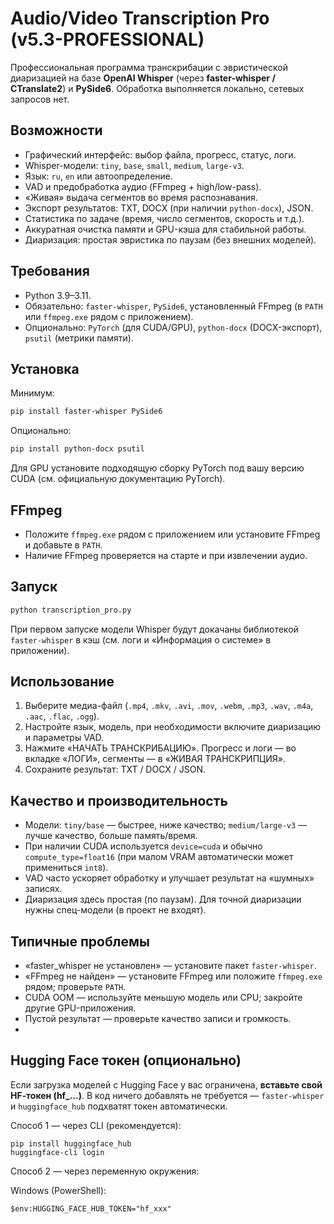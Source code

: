 # Audio/Video Transcription Pro (v5.3-PROFESSIONAL)

Профессиональная программа транскрибации с эвристической диаризацией на базе **OpenAI Whisper** (через **faster-whisper / CTranslate2**) и **PySide6**. Обработка выполняется локально, сетевых запросов нет.

## Возможности
- Графический интерфейс: выбор файла, прогресс, статус, логи.
- Whisper-модели: `tiny`, `base`, `small`, `medium`, `large-v3`.
- Язык: `ru`, `en` или автоопределение.
- VAD и предобработка аудио (FFmpeg + high/low-pass).
- «Живая» выдача сегментов во время распознавания.
- Экспорт результатов: TXT, DOCX (при наличии `python-docx`), JSON.
- Статистика по задаче (время, число сегментов, скорость и т.д.).
- Аккуратная очистка памяти и GPU-кэша для стабильной работы.
- Диаризация: простая эвристика по паузам (без внешних моделей).

## Требования
- Python 3.9–3.11.
- Обязательно: `faster-whisper`, `PySide6`, установленный FFmpeg (в `PATH` или `ffmpeg.exe` рядом с приложением).
- Опционально: `PyTorch` (для CUDA/GPU), `python-docx` (DOCX-экспорт), `psutil` (метрики памяти).

## Установка

Минимум:
```bash
pip install faster-whisper PySide6
```
Опционально:
```bash
pip install python-docx psutil
```

Для GPU установите подходящую сборку PyTorch под вашу версию CUDA (см. официальную документацию PyTorch).

## FFmpeg
- Положите `ffmpeg.exe` рядом с приложением или установите FFmpeg и добавьте в `PATH`.
- Наличие FFmpeg проверяется на старте и при извлечении аудио.

## Запуск
```bash
python transcription_pro.py
```
При первом запуске модели Whisper будут докачаны библиотекой `faster-whisper` в кэш (см. логи и «Информация о системе» в приложении).

## Использование
1. Выберите медиа-файл (`.mp4`, `.mkv`, `.avi`, `.mov`, `.webm`, `.mp3`, `.wav`, `.m4a`, `.aac`, `.flac`, `.ogg`).
2. Настройте язык, модель, при необходимости включите диаризацию и параметры VAD.
3. Нажмите «НАЧАТЬ ТРАНСКРИБАЦИЮ». Прогресс и логи — во вкладке «ЛОГИ», сегменты — в «ЖИВАЯ ТРАНСКРИПЦИЯ».
4. Сохраните результат: TXT / DOCX / JSON.

## Качество и производительность
- Модели: `tiny/base` — быстрее, ниже качество; `medium/large-v3` — лучше качество, больше память/время.
- При наличии CUDA используется `device=cuda` и обычно `compute_type=float16` (при малом VRAM автоматически может примениться `int8`).
- VAD часто ускоряет обработку и улучшает результат на «шумных» записях.
- Диаризация здесь простая (по паузам). Для точной диаризации нужны спец-модели (в проект не входят).

## Типичные проблемы
- «faster_whisper не установлен» — установите пакет `faster-whisper`.
- «FFmpeg не найден» — установите FFmpeg или положите `ffmpeg.exe` рядом; проверьте `PATH`.
- CUDA OOM — используйте меньшую модель или CPU; закройте другие GPU-приложения.
- Пустой результат — проверьте качество записи и громкость.
- 
## Hugging Face токен (опционально)

Если загрузка моделей с Hugging Face у вас ограничена, **вставьте свой HF‑токен (hf_...)**. В код ничего добавлять не требуется — `faster-whisper` и `huggingface_hub` подхватят токен автоматически.

Способ 1 — через CLI (рекомендуется):
```
pip install huggingface_hub
huggingface-cli login
```

Способ 2 — через переменную окружения:

Windows (PowerShell):
```
$env:HUGGING_FACE_HUB_TOKEN="hf_xxx"
```

